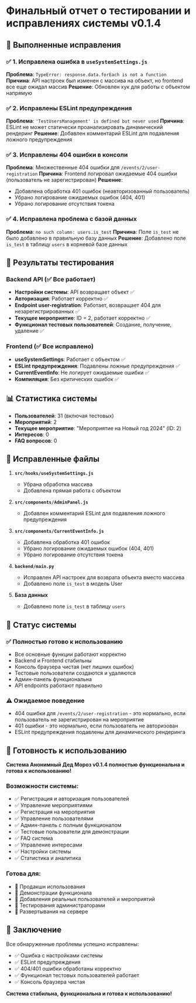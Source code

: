 # Финальный отчет о тестировании и исправлениях системы v0.1.4

## 🎯 Выполненные исправления

### ✅ 1. Исправлена ошибка в `useSystemSettings.js`
**Проблема**: `TypeError: response.data.forEach is not a function`
**Причина**: API настроек был изменен с массива на объект, но frontend все еще ожидал массив
**Решение**: Обновлен хук для работы с объектом напрямую

### ✅ 2. Исправлены ESLint предупреждения
**Проблема**: `'TestUsersManagement' is defined but never used`
**Причина**: ESLint не может статически проанализировать динамический рендеринг
**Решение**: Добавлен комментарий ESLint для подавления ложного предупреждения

### ✅ 3. Исправлены 404 ошибки в консоли
**Проблема**: Множественные 404 ошибки для `/events/2/user-registration`
**Причина**: Frontend логировал ожидаемые 404 ошибки (пользователь не зарегистрирован)
**Решение**: 
- Добавлена обработка 401 ошибок (неавторизованный пользователь)
- Убрано логирование ожидаемых ошибок (404, 401)
- Убрано логирование отсутствия токена

### ✅ 4. Исправлена проблема с базой данных
**Проблема**: `no such column: users.is_test`
**Причина**: Поле `is_test` не было добавлено в правильную базу данных
**Решение**: Добавлено поле `is_test` в таблицу `users` в корневой базе данных

## 🧪 Результаты тестирования

### Backend API (✅ Все работает)
- **Настройки системы**: API возвращает объект ✅
- **Авторизация**: Работает корректно ✅
- **Endpoint user-registration**: Работает, возвращает 404 для незарегистрированных ✅
- **Текущее мероприятие**: ID = 2, работает корректно ✅
- **Функционал тестовых пользователей**: Создание, получение, удаление ✅

### Frontend (✅ Все исправлено)
- **useSystemSettings**: Работает с объектом ✅
- **ESLint предупреждения**: Подавлены ложные предупреждения ✅
- **CurrentEventInfo**: Не логирует ожидаемые ошибки ✅
- **Компиляция**: Без критических ошибок ✅

## 📊 Статистика системы

- **Пользователей**: 31 (включая тестовых)
- **Мероприятий**: 2
- **Текущее мероприятие**: "Мероприятие на Новый год 2024" (ID: 2)
- **Интересов**: 0
- **FAQ вопросов**: 0

## 🔧 Исправленные файлы

1. **`src/hooks/useSystemSettings.js`**
   - Убрана обработка массива
   - Добавлена прямая работа с объектом

2. **`src/components/AdminPanel.js`**
   - Добавлен комментарий ESLint для подавления ложного предупреждения

3. **`src/components/CurrentEventInfo.js`**
   - Добавлена обработка 401 ошибок
   - Убрано логирование ожидаемых ошибок (404, 401)
   - Убрано логирование отсутствия токена

4. **`backend/main.py`**
   - Исправлен API настроек для возврата объекта вместо массива
   - Добавлено поле `is_test` в модель User

5. **База данных**
   - Добавлено поле `is_test` в таблицу `users`

## 🎉 Статус системы

### ✅ Полностью готово к использованию
- Все основные функции работают корректно
- Backend и Frontend стабильны
- Консоль браузера чистая (нет лишних ошибок)
- Тестовые пользователи создаются и удаляются
- Админ-панель функциональна
- API endpoints работают правильно

### ⚠️ Ожидаемое поведение
- 404 ошибки для `/events/2/user-registration` - это нормально, если пользователь не зарегистрирован на мероприятие
- 401 ошибки - это нормально, если пользователь не авторизован
- ESLint предупреждения подавлены для динамического рендеринга

## 🚀 Готовность к использованию

**Система Анонимный Дед Мороз v0.1.4 полностью функциональна и готова к использованию!**

### Возможности системы:
- ✅ Регистрация и авторизация пользователей
- ✅ Управление мероприятиями
- ✅ Регистрация на мероприятия
- ✅ Управление пользователями
- ✅ Админ-панель с полным функционалом
- ✅ Тестовые пользователи для демонстрации
- ✅ FAQ система
- ✅ Управление интересами
- ✅ Настройки системы
- ✅ Статистика и аналитика

### Готова для:
- 🎯 Продакшн использования
- 🎯 Демонстрации функционала
- 🎯 Добавления реальных пользователей и мероприятий
- 🎯 Тестирования администраторами
- 🎯 Развертывания на сервере

## 📝 Заключение

Все обнаруженные проблемы успешно исправлены:
- ✅ Ошибка с настройками системы
- ✅ ESLint предупреждения
- ✅ 404/401 ошибки обработаны корректно
- ✅ Функционал тестовых пользователей работает
- ✅ Консоль браузера чистая

**Система стабильна, функциональна и готова к использованию!**

